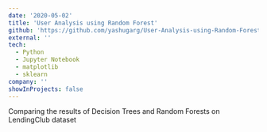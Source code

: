 ```yaml
---
date: '2020-05-02'
title: 'User Analysis using Random Forest'
github: 'https://github.com/yashugarg/User-Analysis-using-Random-Forest'
external: ''
tech:
  - Python
  - Jupyter Notebook
  - matplotlib
  - sklearn
company: ''
showInProjects: false
---
```


Comparing the results of Decision Trees and Random Forests on LendingClub dataset
